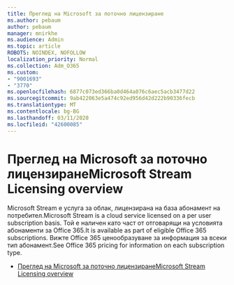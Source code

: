 ```yaml
---
title: Преглед на Microsoft за поточно лицензиране
ms.author: pebaum
author: pebaum
manager: mnirkhe
ms.audience: Admin
ms.topic: article
ROBOTS: NOINDEX, NOFOLLOW
localization_priority: Normal
ms.collection: Adm_O365
ms.custom:
- "9001693"
- "3770"
ms.openlocfilehash: 6877c073ed366ba0d464a076c6aec5acb3477d22
ms.sourcegitcommit: 9ab422063e5a474c92ed956d42d222b90336fecb
ms.translationtype: MT
ms.contentlocale: bg-BG
ms.lasthandoff: 03/11/2020
ms.locfileid: "42600085"
---
```

# <a name="microsoft-stream-licensing-overview"></a><span data-ttu-id="dd59a-102">Преглед на Microsoft за поточно лицензиране</span><span class="sxs-lookup"><span data-stu-id="dd59a-102">Microsoft Stream Licensing overview</span></span>

<span data-ttu-id="dd59a-103">Microsoft Stream е услуга за облак, лицензирана на база абонамент на потребител.</span><span class="sxs-lookup"><span data-stu-id="dd59a-103">Microsoft Stream is a cloud service licensed on a per user subscription basis.</span></span> <span data-ttu-id="dd59a-104">Той е наличен като част от отговарящи на условията абонаменти за Office 365.</span><span class="sxs-lookup"><span data-stu-id="dd59a-104">It is available as part of eligible Office 365 subscriptions.</span></span> <span data-ttu-id="dd59a-105">Вижте Office 365 ценообразуване за информация за всеки тип абонамент.</span><span class="sxs-lookup"><span data-stu-id="dd59a-105">See Office 365 pricing for information on each subscription type.</span></span>

- [<span data-ttu-id="dd59a-106">Преглед на Microsoft за поточно лицензиране</span><span class="sxs-lookup"><span data-stu-id="dd59a-106">Microsoft Stream Licensing overview</span></span>](https://docs.microsoft.com/stream/license-overview)